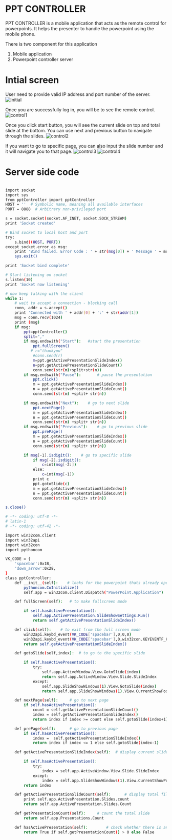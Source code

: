 # PPT CONTROLLER

PPT CONTROLLER is a mobile application that acts as the remote control for powerpoints. It helps the presenter to handle the powerpoint using the mobile phone. 

There is two component for this application
1. Mobile application
2. Powerpoint controller server

# Intial screen 
User need to provide valid IP address and port number of the server. 
![initial](https://cloud.githubusercontent.com/assets/8714605/25080134/cb69b00c-2307-11e7-9e24-63c5fcde4eae.png)

Once you are successfully log in, you will be to see the remote control.
![control1](https://cloud.githubusercontent.com/assets/8714605/25080133/cb59cc78-2307-11e7-8d18-1039cec6dbd0.png)

Once you click start button, you will see the current slide on top and total slide at the bottom. You can use next and previous button to navigate through the slides. 
![control2](https://cloud.githubusercontent.com/assets/8714605/25080135/cb6a30cc-2307-11e7-8f63-98a9afa73ae5.png)

If you want to go to specific page, you can also input the slide number and it will navigate you to that page.
![control3](https://cloud.githubusercontent.com/assets/8714605/25080137/cb6dedde-2307-11e7-9064-73d94949e34d.png)
![control4](https://cloud.githubusercontent.com/assets/8714605/25080136/cb6bcb44-2307-11e7-9538-deee1d9d3104.png)

# Server side code
```sh

import socket
import sys
from pptController import pptController
HOST = ''  # Symbolic name, meaning all available interfaces
PORT = 8888  # Arbitrary non-privileged port

s = socket.socket(socket.AF_INET, socket.SOCK_STREAM)
print 'Socket created'

# Bind socket to local host and port
try:
    s.bind((HOST, PORT))
except socket.error as msg:
    print 'Bind failed. Error Code : ' + str(msg[0]) + ' Message ' + msg[1]
    sys.exit()

print 'Socket bind complete'

# Start listening on socket
s.listen(10)
print 'Socket now listening'

# now keep talking with the client
while 1:
    # wait to accept a connection - blocking call
    conn, addr = s.accept()
    print 'Connected with ' + addr[0] + ':' + str(addr[1])
    msg = conn.recv(1024)
    print (msg)
    if msg:
        ppt=pptController()
        split=","
        if msg.endswith("Start"):   #start the presentation
            ppt.fullScreen()
           # r="thankyou"
            #conn.send(r)
            m=ppt.getActivePresentationSlideIndex()
            n=ppt.getActivePresentationSlideCount()
            conn.send(str(m)+split+str(n))
        if msg.endswith("Pause"):       # pause the presentation
            ppt.click()
            m = ppt.getActivePresentationSlideIndex()
            n = ppt.getActivePresentationSlideCount()
            conn.send(str(m) +split+ str(n))

        if msg.endswith("Next"):    # go to next slide
            ppt.nextPage()
            m = ppt.getActivePresentationSlideIndex()
            n = ppt.getActivePresentationSlideCount()
            conn.send(str(m) +split+ str(n))
        if msg.endswith("Previous"):    # go to previous slide
            ppt.prePage()
            m = ppt.getActivePresentationSlideIndex()
            n = ppt.getActivePresentationSlideCount()
            conn.send(str(m) +split+ str(n))

        if msg[-1].isdigit():    # go to specific slide
            if msg[-2].isdigit():
                c=int(msg[-2:])
            else:
                c=int(msg[-1])
            print c
            ppt.gotoSlide(c)
            m = ppt.getActivePresentationSlideIndex()
            n = ppt.getActivePresentationSlideCount()
            conn.send(str(m) +split+ str(n))

s.close()

```
```sh
# -*- coding: utf-8 -*-
# latin-1
# -*- coding: utf-42 -*-

import win32com.client
import win32api
import win32con
import pythoncom

VK_CODE = {
	'spacebar':0x1B,
	'down_arrow':0x28,
}
class pptController:
	def __init__(self):    # looks for the powerpoint thats already open
		pythoncom.CoInitialize()
		self.app = win32com.client.Dispatch("PowerPoint.Application")

	def fullScreen(self):   # to make fullscreen mode

		if self.hasActivePresentation():
			self.app.ActivePresentation.SlideShowSettings.Run()
			return self.getActivePresentationSlideIndex()

	def click(self):	# to exit from the full screen mode
		win32api.keybd_event(VK_CODE['spacebar'],0,0,0)
		win32api.keybd_event(VK_CODE['spacebar'],0,win32con.KEYEVENTF_KEYUP,0)
		return self.getActivePresentationSlideIndex()

	def gotoSlide(self,index):	# to go to the specific slide

		if self.hasActivePresentation():
			try:
				self.app.ActiveWindow.View.GotoSlide(index)
				return self.app.ActiveWindow.View.Slide.SlideIndex
			except:
				self.app.SlideShowWindows(1).View.GotoSlide(index)
				return self.app.SlideShowWindows(1).View.CurrentShowPosition

	def nextPage(self):		# go to next page
		if self.hasActivePresentation():
			count = self.getActivePresentationSlideCount()
			index = self.getActivePresentationSlideIndex()
			return index if index >= count else self.gotoSlide(index+1)

	def prePage(self):		# go to previous page
		if self.hasActivePresentation():
			index =  self.getActivePresentationSlideIndex()
			return index if index <= 1 else self.gotoSlide(index-1)

	def getActivePresentationSlideIndex(self):  # display current slide number

		if self.hasActivePresentation():
			try:
				index = self.app.ActiveWindow.View.Slide.SlideIndex
			except:
				index = self.app.SlideShowWindows(1).View.CurrentShowPosition
		return index

	def getActivePresentationSlideCount(self):		# display total file count
		print self.app.ActivePresentation.Slides.count
		return self.app.ActivePresentation.Slides.Count

	def getPresentationCount(self):		# count the total slide
		return self.app.Presentations.Count

	def hasActivePresentation(self):		# check whether there is any more slides
		return True if self.getPresentationCount() > 0 else False

```
